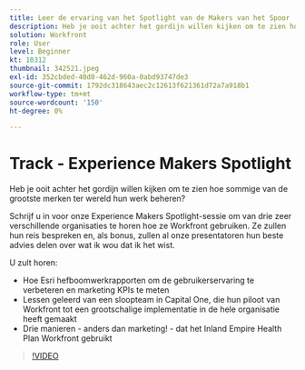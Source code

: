 ```yaml
---
title: Leer de ervaring van het Spotlight van de Makers van het Spoor
description: Heb je ooit achter het gordijn willen kijken om te zien hoe sommige van de grootste merken ter wereld hun werk beheren?
solution: Workfront
role: User
level: Beginner
kt: 10312
thumbnail: 342521.jpeg
exl-id: 352cbded-40d0-462d-960a-0abd93747de3
source-git-commit: 1792dc318643aec2c12613f621361d72a7a918b1
workflow-type: tm+mt
source-wordcount: '150'
ht-degree: 0%

---
```


# Track - Experience Makers Spotlight

Heb je ooit achter het gordijn willen kijken om te zien hoe sommige van de grootste merken ter wereld hun werk beheren?

Schrijf u in voor onze Experience Makers Spotlight-sessie om van drie zeer verschillende organisaties te horen hoe ze Workfront gebruiken. Ze zullen hun reis bespreken en, als bonus, zullen al onze presentatoren hun beste advies delen over wat ik wou dat ik het wist.

U zult horen:

* Hoe Esri hefboomwerkrapporten om de gebruikerservaring te verbeteren en marketing KPIs te meten
* Lessen geleerd van een sloopteam in Capital One, die hun piloot van Workfront tot een grootschalige implementatie in de hele organisatie heeft gemaakt
* Drie manieren - anders dan marketing! - dat het Inland Empire Health Plan Workfront gebruikt

>[!VIDEO](https://video.tv.adobe.com/v/342521/?quality=12&learn=on)
